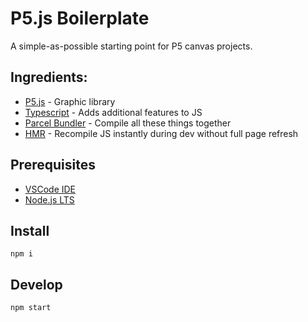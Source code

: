 # P5.js Boilerplate

A simple-as-possible starting point for P5 canvas projects.

## Ingredients:

- [P5.js](https://github.com/processing/p5.js/) - Graphic library
- [Typescript](https://github.com/microsoft/TypeScript) - Adds additional features to JS
- [Parcel Bundler](https://github.com/parcel-bundler/parcel) - Compile all these things together
- [HMR](https://parceljs.org/features/development/#hot-reloading) - Recompile JS instantly during dev without full page refresh

## Prerequisites

- [VSCode IDE](https://code.visualstudio.com/)
- [Node.js LTS](https://nodejs.org/en/download/)

## Install

    npm i

## Develop

    npm start
